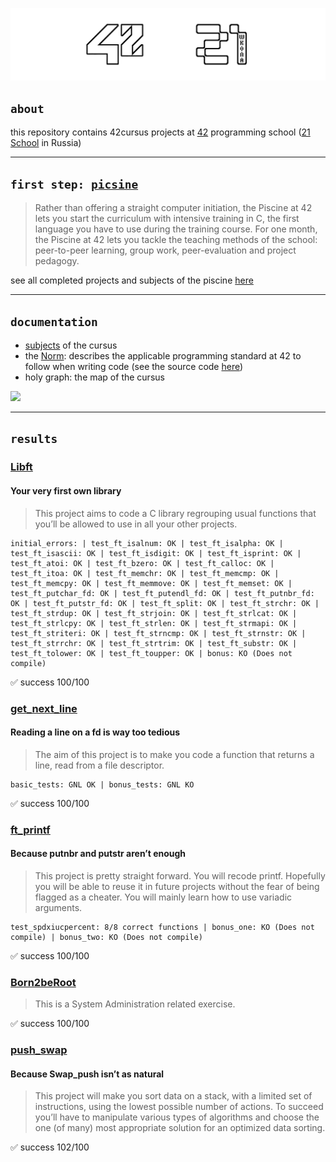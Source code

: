 ![](/documentation/header.png)
## <code>about</code>
this repository contains 42cursus projects at [42](https://42.fr/en/homepage/) programming school ([21 School](https://21-school.ru) in Russia)

---

## <code>first step: [picsine](https://github.com/marplyn/piscine-42)</code>
> Rather than offering a straight computer initiation, the Piscine at 42 lets you start the curriculum with intensive training in C, the first language you have to use during the training course. For one month, the Piscine at 42 lets you tackle the teaching methods of the school: peer-to-peer learning, group work, peer-evaluation and project pedagogy.

see all completed projects and subjects of the piscine [here](https://github.com/marplyn/piscine-42)

---

## <code>documentation</code>
* [subjects](/documentation/subjects) of the cursus
* the [Norm](/documentation/en_norm.pdf): describes the applicable programming standard at 42 to follow when writing code (see the source code [here](https://github.com/42School/norminette))
* holy graph: the map of the cursus

![](/documentation/holygraph.png)

---

## <code>results</code>
### [Libft](/Libft)
#### Your very first own library
> This project aims to code a C library regrouping usual functions that you’ll be allowed to use in all your other projects.
```trace
initial_errors: | test_ft_isalnum: OK | test_ft_isalpha: OK | test_ft_isascii: OK | test_ft_isdigit: OK | test_ft_isprint: OK | test_ft_atoi: OK | test_ft_bzero: OK | test_ft_calloc: OK | test_ft_itoa: OK | test_ft_memchr: OK | test_ft_memcmp: OK | test_ft_memcpy: OK | test_ft_memmove: OK | test_ft_memset: OK | test_ft_putchar_fd: OK | test_ft_putendl_fd: OK | test_ft_putnbr_fd: OK | test_ft_putstr_fd: OK | test_ft_split: OK | test_ft_strchr: OK | test_ft_strdup: OK | test_ft_strjoin: OK | test_ft_strlcat: OK | test_ft_strlcpy: OK | test_ft_strlen: OK | test_ft_strmapi: OK | test_ft_striteri: OK | test_ft_strncmp: OK | test_ft_strnstr: OK | test_ft_strrchr: OK | test_ft_strtrim: OK | test_ft_substr: OK | test_ft_tolower: OK | test_ft_toupper: OK | bonus: KO (Does not compile)
```
✅ success 100/100

### [get_next_line](/get_next_line)
#### Reading a line on a fd is way too tedious
> The aim of this project is to make you code a function that returns a line, read from a file descriptor.
```trace
basic_tests: GNL OK | bonus_tests: GNL KO
```
✅ success 100/100

### [ft_printf](/ft_printf)
#### Because putnbr and putstr aren’t enough
> This project is pretty straight forward. You will recode printf. Hopefully you will be able to reuse it in future projects without the fear of being flagged as a cheater. You will mainly learn how to use variadic arguments.
```trace
test_spdxiucpercent: 8/8 correct functions | bonus_one: KO (Does not compile) | bonus_two: KO (Does not compile)
```
✅ success 100/100

### [Born2beRoot](/Born2beRoot)
> This is a System Administration related exercise.

✅ success 100/100

### [push_swap](/push_swap)
#### Because Swap_push isn’t as natural
> This project will make you sort data on a stack, with a limited set of instructions, using the lowest possible number of actions. To succeed you’ll have to manipulate various types of algorithms and choose the one (of many) most appropriate solution for an optimized data sorting.

✅ success 102/100
